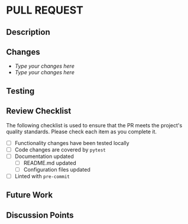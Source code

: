 <!-- markdownlint-disable-file MD041 -->

# PULL REQUEST

## Description

<!-- High level description or summary of the PR -->

## Changes

<!-- List of changes -->

- _Type your changes here_
- _Type your changes here_

## Testing

<!-- This section explains to users how to test the changes on their local machine -->

## Review Checklist

The following checklist is used to ensure that the PR meets the project's quality standards.
Please check each item as you complete it.

- [ ] Functionality changes have been tested locally
- [ ] Code changes are covered by `pytest`
- [ ] Documentation updated
  - [ ] README.md updated
  - [ ] Configuration files updated
- [ ] Linted with `pre-commit`

## Future Work

<!-- Optional -->
<!-- Add any future work plans that are not addressed by the PR but are raised by the PR -->

## Discussion Points

<!-- Optional -->
<!-- Points that need further discussion with the PR reviewers or other team members -->
